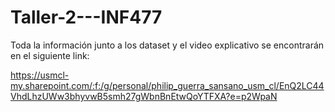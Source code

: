 # Taller-2---INF477

  Toda la información junto a los dataset y el video explicativo se encontrarán en el siguiente link:
  
  https://usmcl-my.sharepoint.com/:f:/g/personal/philip_guerra_sansano_usm_cl/EnQ2LC44VhdLhzUWw3bhyvwB5smh27gWbnBnEtwQoYTFXA?e=p2WpaN
